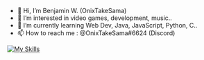 - 👋 Hi, I’m Benjamin W. (OnixTakeSama)
- 👀 I’m interested in video games, development, music..
- 🌱 I’m currently learning Web Dev, Java, JavaScript, Python, C..
- 📫 How to reach me : @OnixTakeSama#6624 (Discord)

[![My Skills](https://skillicons.dev/icons?i=discord,html,css,java,js,c,py,eclipse,bash,idea,vscode,instagram,twitter)](https://skillicons.dev)

<!---
OnixTakeSama/OnixTakeSama is a ✨ special ✨ repository because its `README.md` (this file) appears on your GitHub profile.
You can click the Preview link to take a look at your changes.
--->
